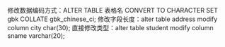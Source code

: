 修改数据编码方式：ALTER TABLE 表格名 CONVERT TO CHARACTER SET gbk COLLATE gbk_chinese_ci;
修改字段长度：alter table address modify column city char(30);
直接修改类型：alter table student modify column sname varchar(20);